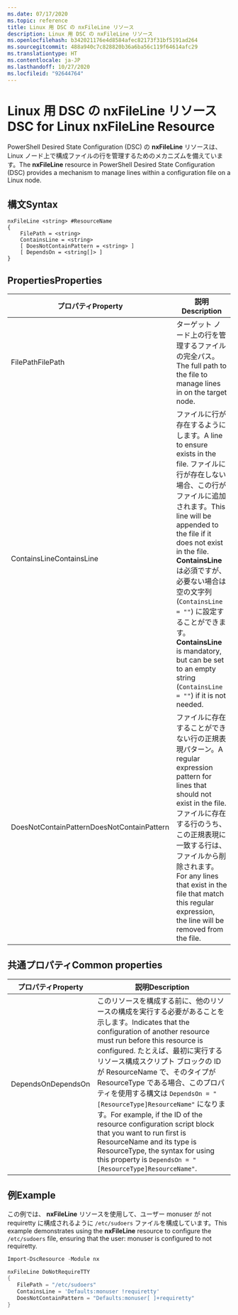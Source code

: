 ```yaml
---
ms.date: 07/17/2020
ms.topic: reference
title: Linux 用 DSC の nxFileLine リソース
description: Linux 用 DSC の nxFileLine リソース
ms.openlocfilehash: b342021176e4d8584afec82173f31bf5191ad264
ms.sourcegitcommit: 488a940c7c828820b36a6ba56c119f64614afc29
ms.translationtype: HT
ms.contentlocale: ja-JP
ms.lasthandoff: 10/27/2020
ms.locfileid: "92644764"
---
```

# <a name="dsc-for-linux-nxfileline-resource"></a><span data-ttu-id="cfbe0-103">Linux 用 DSC の nxFileLine リソース</span><span class="sxs-lookup"><span data-stu-id="cfbe0-103">DSC for Linux nxFileLine Resource</span></span>

<span data-ttu-id="cfbe0-104">PowerShell Desired State Configuration (DSC) の **nxFileLine** リソースは、Linux ノード上で構成ファイルの行を管理するためのメカニズムを備えています。</span><span class="sxs-lookup"><span data-stu-id="cfbe0-104">The **nxFileLine** resource in PowerShell Desired State Configuration (DSC) provides a mechanism to manage lines within a configuration file on a Linux node.</span></span>

## <a name="syntax"></a><span data-ttu-id="cfbe0-105">構文</span><span class="sxs-lookup"><span data-stu-id="cfbe0-105">Syntax</span></span>

```Syntax
nxFileLine <string> #ResourceName
{
    FilePath = <string>
    ContainsLine = <string>
    [ DoesNotContainPattern = <string> ]
    [ DependsOn = <string[]> ]
}
```

## <a name="properties"></a><span data-ttu-id="cfbe0-106">Properties</span><span class="sxs-lookup"><span data-stu-id="cfbe0-106">Properties</span></span>

|<span data-ttu-id="cfbe0-107">プロパティ</span><span class="sxs-lookup"><span data-stu-id="cfbe0-107">Property</span></span> |<span data-ttu-id="cfbe0-108">説明</span><span class="sxs-lookup"><span data-stu-id="cfbe0-108">Description</span></span> |
|---|---|
|<span data-ttu-id="cfbe0-109">FilePath</span><span class="sxs-lookup"><span data-stu-id="cfbe0-109">FilePath</span></span> |<span data-ttu-id="cfbe0-110">ターゲット ノード上の行を管理するファイルの完全パス。</span><span class="sxs-lookup"><span data-stu-id="cfbe0-110">The full path to the file to manage lines in on the target node.</span></span> |
|<span data-ttu-id="cfbe0-111">ContainsLine</span><span class="sxs-lookup"><span data-stu-id="cfbe0-111">ContainsLine</span></span> |<span data-ttu-id="cfbe0-112">ファイルに行が存在するようにします。</span><span class="sxs-lookup"><span data-stu-id="cfbe0-112">A line to ensure exists in the file.</span></span> <span data-ttu-id="cfbe0-113">ファイルに行が存在しない場合、この行がファイルに追加されます。</span><span class="sxs-lookup"><span data-stu-id="cfbe0-113">This line will be appended to the file if it does not exist in the file.</span></span> <span data-ttu-id="cfbe0-114">**ContainsLine** は必須ですが、必要ない場合は空の文字列 (`ContainsLine = ""`) に設定することができます。</span><span class="sxs-lookup"><span data-stu-id="cfbe0-114">**ContainsLine** is mandatory, but can be set to an empty string (`ContainsLine = ""`) if it is not needed.</span></span> |
|<span data-ttu-id="cfbe0-115">DoesNotContainPattern</span><span class="sxs-lookup"><span data-stu-id="cfbe0-115">DoesNotContainPattern</span></span> |<span data-ttu-id="cfbe0-116">ファイルに存在することができない行の正規表現パターン。</span><span class="sxs-lookup"><span data-stu-id="cfbe0-116">A regular expression pattern for lines that should not exist in the file.</span></span> <span data-ttu-id="cfbe0-117">ファイルに存在する行のうち、この正規表現に一致する行は、ファイルから削除されます。</span><span class="sxs-lookup"><span data-stu-id="cfbe0-117">For any lines that exist in the file that match this regular expression, the line will be removed from the file.</span></span> |

## <a name="common-properties"></a><span data-ttu-id="cfbe0-118">共通プロパティ</span><span class="sxs-lookup"><span data-stu-id="cfbe0-118">Common properties</span></span>

|<span data-ttu-id="cfbe0-119">プロパティ</span><span class="sxs-lookup"><span data-stu-id="cfbe0-119">Property</span></span> |<span data-ttu-id="cfbe0-120">説明</span><span class="sxs-lookup"><span data-stu-id="cfbe0-120">Description</span></span> |
|---|---|
|<span data-ttu-id="cfbe0-121">DependsOn</span><span class="sxs-lookup"><span data-stu-id="cfbe0-121">DependsOn</span></span> |<span data-ttu-id="cfbe0-122">このリソースを構成する前に、他のリソースの構成を実行する必要があることを示します。</span><span class="sxs-lookup"><span data-stu-id="cfbe0-122">Indicates that the configuration of another resource must run before this resource is configured.</span></span> <span data-ttu-id="cfbe0-123">たとえば、最初に実行するリソース構成スクリプト ブロックの ID が ResourceName で、そのタイプが ResourceType である場合、このプロパティを使用する構文は `DependsOn = "[ResourceType]ResourceName"` になります。</span><span class="sxs-lookup"><span data-stu-id="cfbe0-123">For example, if the ID of the resource configuration script block that you want to run first is ResourceName and its type is ResourceType, the syntax for using this property is `DependsOn = "[ResourceType]ResourceName"`.</span></span> |

## <a name="example"></a><span data-ttu-id="cfbe0-124">例</span><span class="sxs-lookup"><span data-stu-id="cfbe0-124">Example</span></span>

<span data-ttu-id="cfbe0-125">この例では、 **nxFileLine** リソースを使用して、ユーザー monuser が not requiretty に構成されるように `/etc/sudoers` ファイルを構成しています。</span><span class="sxs-lookup"><span data-stu-id="cfbe0-125">This example demonstrates using the **nxFileLine** resource to configure the `/etc/sudoers` file, ensuring that the user: monuser is configured to not requiretty.</span></span>

```powershell
Import-DscResource -Module nx

nxFileLine DoNotRequireTTY
{
   FilePath = "/etc/sudoers"
   ContainsLine = 'Defaults:monuser !requiretty'
   DoesNotContainPattern = "Defaults:monuser[ ]+requiretty"
}
```
